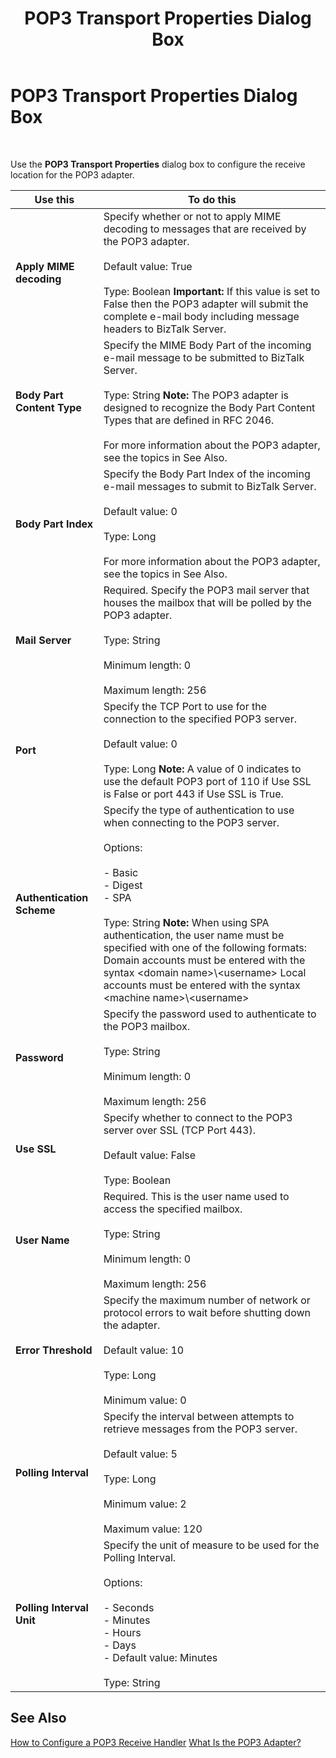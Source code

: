 ﻿---
title: POP3 Transport Properties Dialog Box
TOCTitle: POP3 Transport Properties Dialog Box
ms:assetid: 7a8f6bc5-2af2-4fd7-abbc-865f9995d60a
ms:mtpsurl: https://msdn.microsoft.com/library/Aa560945(v=BTS.80)
ms:contentKeyID: 51529108
ms.date: 08/30/2017
mtps_version: v=BTS.80
f1_keywords:
- bts10.adaptors.pop3.receive
---

# POP3 Transport Properties Dialog Box

 

Use the **POP3 Transport Properties** dialog box to configure the receive location for the POP3 adapter.

<table>
<thead>
<tr class="header">
<th>Use this</th>
<th>To do this</th>
</tr>
</thead>
<tbody>
<tr class="odd">
<td><strong>Apply MIME decoding</strong></td>
<td>Specify whether or not to apply MIME decoding to messages that are received by the POP3 adapter.<br />
<br />
Default value: True<br />
<br />
Type: Boolean <strong>Important:</strong> If this value is set to False then the POP3 adapter will submit the complete e-mail body including message headers to BizTalk Server.</td>
</tr>
<tr class="even">
<td><strong>Body Part Content Type</strong></td>
<td>Specify the MIME Body Part of the incoming e-mail message to be submitted to BizTalk Server.<br />
<br />
Type: String <strong>Note:</strong> The POP3 adapter is designed to recognize the Body Part Content Types that are defined in RFC 2046.<br />
<br />
For more information about the POP3 adapter, see the topics in See Also.</td>
</tr>
<tr class="odd">
<td><strong>Body Part Index</strong></td>
<td>Specify the Body Part Index of the incoming e-mail messages to submit to BizTalk Server.<br />
<br />
Default value: 0<br />
<br />
Type: Long<br />
<br />
For more information about the POP3 adapter, see the topics in See Also.</td>
</tr>
<tr class="even">
<td><strong>Mail Server</strong></td>
<td>Required. Specify the POP3 mail server that houses the mailbox that will be polled by the POP3 adapter.<br />
<br />
Type: String<br />
<br />
Minimum length: 0<br />
<br />
Maximum length: 256</td>
</tr>
<tr class="odd">
<td><strong>Port</strong></td>
<td>Specify the TCP Port to use for the connection to the specified POP3 server.<br />
<br />
Default value: 0<br />
<br />
Type: Long <strong>Note:</strong> A value of 0 indicates to use the default POP3 port of 110 if Use SSL is False or port 443 if Use SSL is True.</td>
</tr>
<tr class="even">
<td><strong>Authentication Scheme</strong></td>
<td>Specify the type of authentication to use when connecting to the POP3 server.<br />
<br />
Options:<br />
<br />
- Basic<br />
- Digest<br />
- SPA<br />
<br />
Type: String <strong>Note:</strong> When using SPA authentication, the user name must be specified with one of the following formats: Domain accounts must be entered with the syntax &lt;domain name&gt;\&lt;username&gt; Local accounts must be entered with the syntax &lt;machine name&gt;\&lt;username&gt;</td>
</tr>
<tr class="odd">
<td><strong>Password</strong></td>
<td>Specify the password used to authenticate to the POP3 mailbox.<br />
<br />
Type: String<br />
<br />
Minimum length: 0<br />
<br />
Maximum length: 256</td>
</tr>
<tr class="even">
<td><strong>Use SSL</strong></td>
<td>Specify whether to connect to the POP3 server over SSL (TCP Port 443).<br />
<br />
Default value: False<br />
<br />
Type: Boolean</td>
</tr>
<tr class="odd">
<td><strong>User Name</strong></td>
<td>Required. This is the user name used to access the specified mailbox.<br />
<br />
Type: String<br />
<br />
Minimum length: 0<br />
<br />
Maximum length: 256</td>
</tr>
<tr class="even">
<td><strong>Error Threshold</strong></td>
<td>Specify the maximum number of network or protocol errors to wait before shutting down the adapter.<br />
<br />
Default value: 10<br />
<br />
Type: Long<br />
<br />
Minimum value: 0</td>
</tr>
<tr class="odd">
<td><strong>Polling Interval</strong></td>
<td>Specify the interval between attempts to retrieve messages from the POP3 server.<br />
<br />
Default value: 5<br />
<br />
Type: Long<br />
<br />
Minimum value: 2<br />
<br />
Maximum value: 120</td>
</tr>
<tr class="even">
<td><strong>Polling Interval Unit</strong></td>
<td>Specify the unit of measure to be used for the Polling Interval.<br />
<br />
Options:<br />
<br />
- Seconds<br />
- Minutes<br />
- Hours<br />
- Days<br />
- Default value: Minutes<br />
<br />
Type: String</td>
</tr>
</tbody>
</table>


## See Also

[How to Configure a POP3 Receive Handler](https://msdn.microsoft.com/library/aa559164\(v=bts.80\))  
[What Is the POP3 Adapter?](https://msdn.microsoft.com/library/aa547008\(v=bts.80\))


